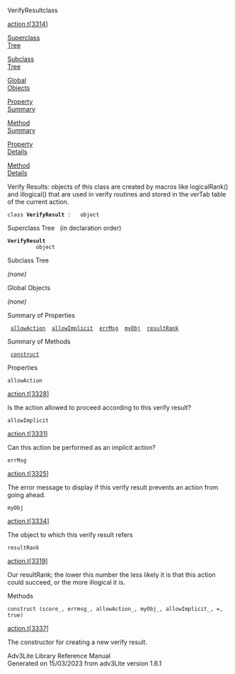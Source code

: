 <span class="title">VerifyResult</span><span class="type">class</span>

[action.t](../file/action.t.html)\[[3314](../source/action.t.html#3314)\]

[Superclass  
Tree](#_SuperClassTree_)

[Subclass  
Tree](#_SubClassTree_)

[Global  
Objects](#_ObjectSummary_)

[Property  
Summary](#_PropSummary_)

[Method  
Summary](#_MethodSummary_)

[Property  
Details](#_Properties_)

[Method  
Details](#_Methods_)

<div class="fdesc">

Verify Results: objects of this class are created by macros like
logicalRank() and illogical() that are used in verify routines and
stored in the verTab table of the current action.

`class `**`VerifyResult`**` :   object`

</div>

<span id="_SuperClassTree_"></span>

<div class="mjhd">

<span class="hdln">Superclass Tree</span>   (in declaration order)

</div>

**`VerifyResult`**  
`         object`  
<span id="_SubClassTree_"></span>

<div class="mjhd">

<span class="hdln">Subclass Tree</span>  

</div>

*(none)* <span id="_ObjectSummary_"></span>

<div class="mjhd">

<span class="hdln">Global Objects</span>  

</div>

*(none)* <span id="_PropSummary_"></span>

<div class="mjhd">

<span class="hdln">Summary of Properties</span>  

</div>

` `[`allowAction`](#allowAction)`  `[`allowImplicit`](#allowImplicit)`  `[`errMsg`](#errMsg)`  `[`myObj`](#myObj)`  `[`resultRank`](#resultRank)`  `

<span id="_MethodSummary_"></span>

<div class="mjhd">

<span class="hdln">Summary of Methods</span>  

</div>

` `[`construct`](#construct)`  `

<span id="_Properties_"></span>

<div class="mjhd">

<span class="hdln">Properties</span>  

</div>

<span id="allowAction"></span>

`allowAction`

[action.t](../file/action.t.html)\[[3328](../source/action.t.html#3328)\]

<div class="desc">

Is the action allowed to proceed according to this verify result?

</div>

<span id="allowImplicit"></span>

`allowImplicit`

[action.t](../file/action.t.html)\[[3331](../source/action.t.html#3331)\]

<div class="desc">

Can this action be performed as an implicit action?

</div>

<span id="errMsg"></span>

`errMsg`

[action.t](../file/action.t.html)\[[3325](../source/action.t.html#3325)\]

<div class="desc">

The error message to display if this verify result prevents an action
from going ahead.

</div>

<span id="myObj"></span>

`myObj`

[action.t](../file/action.t.html)\[[3334](../source/action.t.html#3334)\]

<div class="desc">

The object to which this verify result refers

</div>

<span id="resultRank"></span>

`resultRank`

[action.t](../file/action.t.html)\[[3319](../source/action.t.html#3319)\]

<div class="desc">

Our resultRank; the lower this number the less likely it is that this
action could succeed, or the more illogical it is.

</div>

<span id="_Methods_"></span>

<div class="mjhd">

<span class="hdln">Methods</span>  

</div>

<span id="construct"></span>

`construct (score_, errmsg_, allowAction_, myObj_, allowImplicit_, =, true)`

[action.t](../file/action.t.html)\[[3337](../source/action.t.html#3337)\]

<div class="desc">

The constructor for creating a new verify result.

</div>

<div class="ftr">

Adv3Lite Library Reference Manual  
Generated on 15/03/2023 from adv3Lite version 1.6.1

</div>
